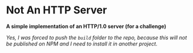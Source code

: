 # Not An HTTP Server

**A simple implementation of an HTTP/1.0 server (for a challenge)**

_Yes, I was forced to push the `build` folder to the repo, because this will not be published on NPM and I need to install it in another project._

